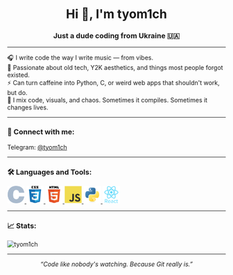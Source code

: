 <h1 align="center">Hi 👋, I'm tyom1ch</h1>
<h3 align="center">Just a dude coding from Ukraine 🇺🇦</h3>

---

🎧 I write code the way I write music — from vibes.  
💾 Passionate about old tech, Y2K aesthetics, and things most people forgot existed.  
⚡ Can turn caffeine into Python, C, or weird web apps that shouldn't work, but do.  
🎨 I mix code, visuals, and chaos. Sometimes it compiles. Sometimes it changes lives.

---

<h3 align="left">🔗 Connect with me:</h3>
<p align="left">
  <!-- соцмережі можеш додати сюди -->
  Telegram: <a href="https://t.me/tyom1ch">@tyom1ch</a>  
</p>

---

<h3 align="left">🛠️ Languages and Tools:</h3>
<p align="left"> 
  <a href="https://www.cprogramming.com/" target="_blank" rel="noreferrer"> 
    <img src="https://raw.githubusercontent.com/devicons/devicon/master/icons/c/c-original.svg" alt="c" width="40" height="40"/> 
  </a> 
  <a href="https://www.w3schools.com/css/" target="_blank" rel="noreferrer"> 
    <img src="https://raw.githubusercontent.com/devicons/devicon/master/icons/css3/css3-original-wordmark.svg" alt="css3" width="40" height="40"/> 
  </a> 
  <a href="https://www.w3.org/html/" target="_blank" rel="noreferrer"> 
    <img src="https://raw.githubusercontent.com/devicons/devicon/master/icons/html5/html5-original-wordmark.svg" alt="html5" width="40" height="40"/> 
  </a> 
  <a href="https://developer.mozilla.org/en-US/docs/Web/JavaScript" target="_blank" rel="noreferrer"> 
    <img src="https://raw.githubusercontent.com/devicons/devicon/master/icons/javascript/javascript-original.svg" alt="javascript" width="40" height="40"/> 
  </a> 
  <a href="https://www.python.org" target="_blank" rel="noreferrer"> 
    <img src="https://raw.githubusercontent.com/devicons/devicon/master/icons/python/python-original.svg" alt="python" width="40" height="40"/> 
  </a> 
  <a href="https://reactjs.org/" target="_blank" rel="noreferrer"> 
    <img src="https://raw.githubusercontent.com/devicons/devicon/master/icons/react/react-original-wordmark.svg" alt="react" width="40" height="40"/> 
  </a> 
</p>

---

<h3 align="left">📈 Stats:</h3>
<p>
  <img align="center" src="https://github-readme-stats.vercel.app/api/top-langs?username=tyom1ch&show_icons=true&locale=en&layout=compact" alt="tyom1ch" />
</p>

---

<p align="center"><i>“Code like nobody's watching. Because Git really is.”</i></p>
